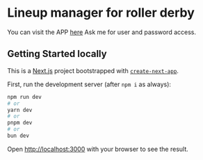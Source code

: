 # Lineup manager for roller derby

You can visit the APP [here](https://main.d32efslo7zznk4.amplifyapp.com/players)
Ask me for user and password access.

## Getting Started locally

This is a [Next.js](https://nextjs.org) project bootstrapped with [`create-next-app`](https://nextjs.org/docs/app/api-reference/cli/create-next-app).

First, run the development server (after ```npm i``` as always):

```bash
npm run dev
# or
yarn dev
# or
pnpm dev
# or
bun dev
```

Open [http://localhost:3000](http://localhost:3000) with your browser to see the result.

